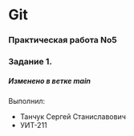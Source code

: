 # Git
### Практическая работа No5
### Задание 1.
##### Изменено в ветке main

Выполнил:
* Танчук Сергей Станиславович
* УИТ-211
